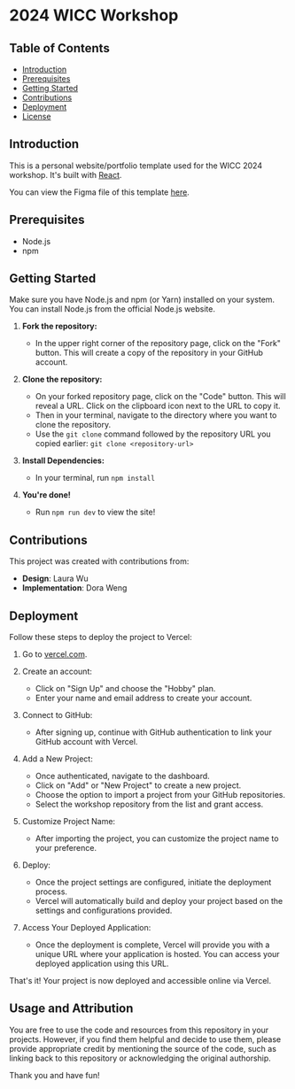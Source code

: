 # 2024 WICC Workshop

## Table of Contents

- [Introduction](#introduction)
- [Prerequisites](#prerequisites)
- [Getting Started](#getting-started)
- [Contributions](#contributions)
- [Deployment](#deployment)
- [License](#usage-and-attribution)

## Introduction

This is a personal website/portfolio template used for the WICC 2024 workshop. It's built with [React](https://reactjs.org).

You can view the Figma file of this template [here](https://www.figma.com/file/uTyUhNtDpYuW5mKwm6eT2S/Workshop-Template?type=design&mode=design&t=tMpD9KjtmPxIvPP1-1).

## Prerequisites

- Node.js
- npm

## Getting Started

Make sure you have Node.js and npm (or Yarn) installed on your system. You can install Node.js from the official Node.js website.

1. **Fork the repository:**

   - In the upper right corner of the repository page, click on the "Fork" button. This will create a copy of the repository in your GitHub account.

2. **Clone the repository:**

   - On your forked repository page, click on the "Code" button. This will reveal a URL. Click on the clipboard icon next to the URL to copy it.
   - Then in your terminal, navigate to the directory where you want to clone the repository.
   - Use the `git clone` command followed by the repository URL you copied earlier: `git clone <repository-url>`

3. **Install Dependencies:**

   - In your terminal, run `npm install`

4. **You're done!**
   - Run `npm run dev` to view the site!

## Contributions

This project was created with contributions from:

- **Design**: Laura Wu
- **Implementation**: Dora Weng

## Deployment

Follow these steps to deploy the project to Vercel:

1. Go to [vercel.com](https://vercel.com).

2. Create an account:

   - Click on "Sign Up" and choose the "Hobby" plan.
   - Enter your name and email address to create your account.

3. Connect to GitHub:

   - After signing up, continue with GitHub authentication to link your GitHub account with Vercel.

4. Add a New Project:

   - Once authenticated, navigate to the dashboard.
   - Click on "Add" or "New Project" to create a new project.
   - Choose the option to import a project from your GitHub repositories.
   - Select the workshop repository from the list and grant access.

5. Customize Project Name:

   - After importing the project, you can customize the project name to your preference.

6. Deploy:

   - Once the project settings are configured, initiate the deployment process.
   - Vercel will automatically build and deploy your project based on the settings and configurations provided.

7. Access Your Deployed Application:
   - Once the deployment is complete, Vercel will provide you with a unique URL where your application is hosted. You can access your deployed application using this URL.

That's it! Your project is now deployed and accessible online via Vercel.

## Usage and Attribution

You are free to use the code and resources from this repository in your projects. However, if you find them helpful and decide to use them, please provide appropriate credit by mentioning the source of the code, such as linking back to this repository or acknowledging the original authorship.

Thank you and have fun!
